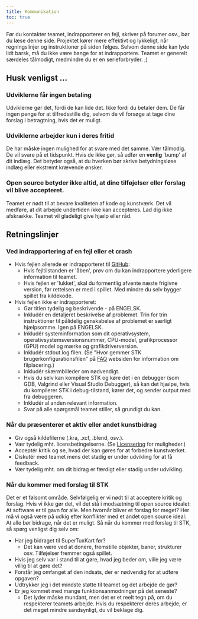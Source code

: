 ```yaml
---
title: Kommunikation
toc: true
---
```

Før du kontakter teamet, indrapporterer en fejl, skriver på forumer osv., bør du læse denne side. Projektet kører mere effektivt og lykkeligt, når regningslinjer og instruktioner på siden følges. Selvom denne side kan lyde lidt barsk, må du ikke være bange for at indrapportere. Teamet er generelt særdeles tålmodigt, medmindre du er en serieforbryder. ;)

## Husk venligst ...

### Udviklerne får ingen betaling

Udviklerne gør det, fordi de kan lide det. Ikke fordi du betaler dem. De får ingen penge for at tilfredsstille dig, selvom de vil forsøge at tage dine forslag i betragtning, hvis det er muligt.

### Udviklerne arbejder kun i deres fritid
De har måske ingen mulighed for at svare med det samme. Vær tålmodig. De vil svare på et tidspunkt. Hvis de ikke gør, så udfør en **venlig** 'bump' af dit indlæg. Det betyder også, at du hverken bør skrive betydningsløse indlæg eller ekstremt krævende ønsker.

### Open source betyder ikke altid, at dine tilføjelser eller forslag vil blive accepteret.
Teamet er nødt til at bevare kvaliteten af kode og kunstværk. Det vil medføre, at dit arbejde undertiden ikke kan accepteres. Lad dig ikke afskrække. Teamet vil gladeligt give hjælp eller råd.

## Retningslinjer

### Ved indrapportering af en fejl eller et crash

* Hvis fejlen allerede er indrapporteret til [GitHub](https://github.com/supertuxkart/stk-code/issues?q=is%3Aissue):
  * Hvis fejltilstanden er 'åben', prøv om du kan indrapportere yderligere information til teamet.
  * Hvis fejlen er 'lukket', skal du formentlig afvente næste frigivne version, før rettelsen er med i spillet. Med mindre du selv bygger spillet fra kildekode.
* Hvis fejlen ikke er indrapporteret:
  * Gør titlen tydelig og beskrivende - på ENGELSK.
  * Inkludér en detaljeret beskrivelse af problemet. Trin for trin instruktioner til pålidelig genskabelse af problemet er særligt hjælpsomme. Igen på ENGELSK.
  * Inkludér systeminformation som dit operativsystem, operativsystemsversionsnummer, CPU-model, grafikprocessor (GPU) model og mærke og grafikdriverversion.
  * Inkludér stdout.log filen. (Se "Hvor gemmer STK brugerkonfigurationsfilen" på [FAQ](FAQ) websiden for information om filplacering.)
  * Inkludér skærmbilleder om nødvendigt.
  * Hvis du selv kan kompilere STK og køre det i en debugger (som GDB, Valgrind eller Visual Studio Debugger), så kan det hjælpe, hvis du kompilerer STK i debug-tilstand, kører det, og sender output med fra debuggeren.
  * Inkludér al anden relevant information.
  * Svar på alle spørgsmål teamet stiller, så grundigt du kan.

### Når du præsenterer et aktiv eller andet kunstbidrag

* Giv også kildefilerne (.kra, .xcf, .blend, osv.).
* Vær tydelig mht. licensbetingelserne. (Se [Licensering](Licensing) for muligheder.)
* Acceptér kritik og se, hvad der kan gøres for at forbedre kunstværket.
* Diskutér med teamet mens det stadig er under udvikling for at få feedback.
* Vær tydelig mht. om dit bidrag er færdigt eller stadig under udvikling.

### Når du kommer med forslag til STK

Det er et følsomt område. Selvfølgelig er vi nødt til at acceptere kritik og forslag. Hvis vi ikke gør det, vil det stå i modsætning til open source idealet: At software er til gavn for alle. Men hvornår bliver et forslag for meget? Her må vi også være på udkig efter konflikter med et andet open source ideal: At alle bør bidrage, når det er muligt. Så når du kommer med forslag til STK, så spørg venligst dig selv om:

* Har jeg bidraget til SuperTuxKart før?
  * Det kan være ved at donere, fremstille objekter, baner, strukturer osv. Tilføjelser fremmer også spillet.
* Hvis jeg selv var i stand til at gøre, hvad jeg beder om, ville jeg være villig til at gøre det?
* Forstår jeg omfanget af den indsats, der er nødvendig for at udføre opgaven?
* Udtrykker jeg i det mindste støtte til teamet og det arbejde de gør?
* Er jeg kommet med mange funktionsanmodninger på det seneste?
  * Det lyder måske mundant, men det er et reelt tegn på, om du respekterer teamets arbejde. Hvis du respekterer deres arbejde, er det meget mindre sandsynligt, du vil beklage dig.

